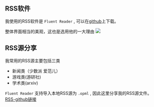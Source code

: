 ## RSS软件

我使用的RSS软件是 `Fluent Reader` , 可以在[github](https://github.com/yang991179/fluent-reader)上下载。

整体界面相当的美观，这也是选用他的一大理由
![](https://s2.loli.net/2023/10/30/nIdFpLT3UEsgACk.png)

## RSS源分享

我常用的RSS源主要包括三类
* 新闻类（少数派 爱范儿）
* 游戏类(游研社)
* 学术类(arxiv)

`Fluent Reader` 支持导入本地RSS源为 `.opml` , 因此这里分享我的RSS源文件。
[RSS-github链接](https://github.com/QingYunA/My-RSS)
